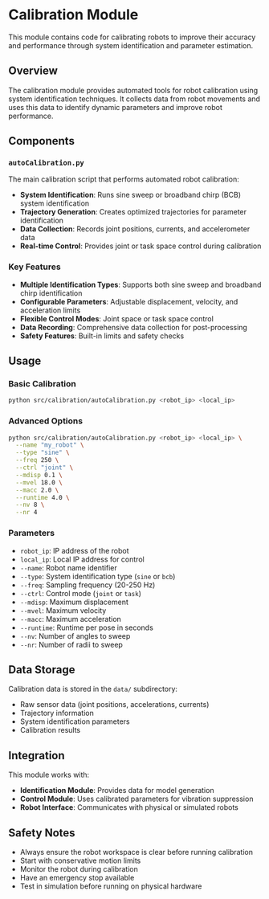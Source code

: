 # Calibration Module

This module contains code for calibrating robots to improve their accuracy and performance through system identification and parameter estimation.

## Overview

The calibration module provides automated tools for robot calibration using system identification techniques. It collects data from robot movements and uses this data to identify dynamic parameters and improve robot performance.

## Components

### `autoCalibration.py`
The main calibration script that performs automated robot calibration:

- **System Identification**: Runs sine sweep or broadband chirp (BCB) system identification
- **Trajectory Generation**: Creates optimized trajectories for parameter identification
- **Data Collection**: Records joint positions, currents, and accelerometer data
- **Real-time Control**: Provides joint or task space control during calibration

### Key Features

- **Multiple Identification Types**: Supports both sine sweep and broadband chirp identification
- **Configurable Parameters**: Adjustable displacement, velocity, and acceleration limits
- **Flexible Control Modes**: Joint space or task space control
- **Data Recording**: Comprehensive data collection for post-processing
- **Safety Features**: Built-in limits and safety checks

## Usage

### Basic Calibration

```bash
python src/calibration/autoCalibration.py <robot_ip> <local_ip>
```

### Advanced Options

```bash
python src/calibration/autoCalibration.py <robot_ip> <local_ip> \
  --name "my_robot" \
  --type "sine" \
  --freq 250 \
  --ctrl "joint" \
  --mdisp 0.1 \
  --mvel 18.0 \
  --macc 2.0 \
  --runtime 4.0 \
  --nv 8 \
  --nr 4
```

### Parameters

- `robot_ip`: IP address of the robot
- `local_ip`: Local IP address for control
- `--name`: Robot name identifier
- `--type`: System identification type (`sine` or `bcb`)
- `--freq`: Sampling frequency (20-250 Hz)
- `--ctrl`: Control mode (`joint` or `task`)
- `--mdisp`: Maximum displacement
- `--mvel`: Maximum velocity
- `--macc`: Maximum acceleration
- `--runtime`: Runtime per pose in seconds
- `--nv`: Number of angles to sweep
- `--nr`: Number of radii to sweep

## Data Storage

Calibration data is stored in the `data/` subdirectory:

- Raw sensor data (joint positions, accelerations, currents)
- Trajectory information
- System identification parameters
- Calibration results

## Integration

This module works with:
- **Identification Module**: Provides data for model generation
- **Control Module**: Uses calibrated parameters for vibration suppression
- **Robot Interface**: Communicates with physical or simulated robots

## Safety Notes

- Always ensure the robot workspace is clear before running calibration
- Start with conservative motion limits
- Monitor the robot during calibration
- Have an emergency stop available
- Test in simulation before running on physical hardware
